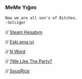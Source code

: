 ##

### MeMe Yığını

```markdown
Now we are all son's of Bitches.
-Solciğer
```

// [Steam Hesabım](https://steamcommunity.com/profiles/76561198310989406/)

// [Eski ama iyi](https://i.pinimg.com/originals/81/d7/aa/81d7aa53aa4254f0e8aba32e3847bcf3.jpg)

// [N Word](https://www.youtube.com/watch?v=fxlZPAgdPKw)

// [?We Like The Party?](https://youtu.be/b8HO6hba9ZE?t=21)

// [SoupRice](https://youtu.be/dgUbRpdUN1w?t=112)


